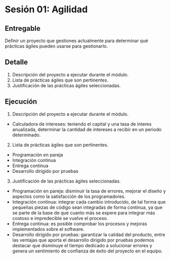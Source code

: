# Sesión 01: Agilidad

## Entregable

Definir un proyecto que gestiones actualmente para determinar qué prácticas ágiles pueden usarse para gestionarlo.

## Detalle

1. Descripción del proyecto a ejecutar durante el módulo.
2. Lista de prácticas ágiles que son pertinentes.
3. Justificación de las prácticas ágiles seleccionadas.

## Ejecución

1. Descripción del proyecto a ejecutar durante el módulo.
* Calculadora de intereses: teniendo el capital y una tasa de interes anualizada, determinar la cantidad de intereses a recibir en un periodo determinado.

2. Lista de prácticas ágiles que son pertinentes.
* Programación en pareja
* Integración continua
* Entrega continua
* Desarrollo dirigido por pruebas

3. Justificación de las prácticas ágiles seleccionadas.
* Programación en pareja: disminuir la tasa de errores, mejorar el diseño y aspectos como la satisfacción de los programadores.
* Integración continua: integrar cada cambio introducido, de tal forma que pequeñas piezas de código sean integradas de forma continua, ya que se parte de la base de que cuanto más se espere para integrar más costoso e impredecible se vuelve el proceso.
* Entrega continua: es posible comprobar los procesos y mejoras implementados sobre el software.
* Desarrollo dirigido por pruebas: garantizar la calidad del producto, entre las ventajas que aporta el desarrollo dirigido por pruebas podemos destacar que disminuye el tiempo dedicado a solucionar errores y genera un sentimiento de confianza de éxito del proyecto en el equipo.

